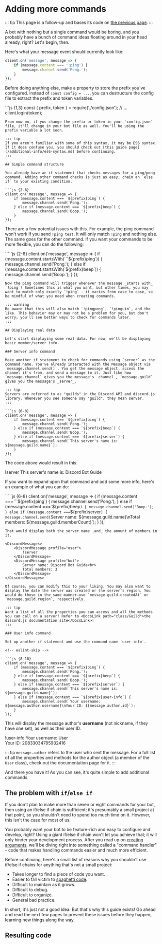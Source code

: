 # Adding more commands

::: tip This page is a follow-up and bases its code on [the previous page](https://github.com/zachjmurphy/guide/tree/9925b2dac70a223dd2dbb549ce57ddb5515bcbc0/creating-your-bot/configuration-files.md). :::

A bot with nothing but a single command would be boring, and you probably have a bunch of command ideas floating around in your head already, right? Let's begin, then.

Here's what your message event should currently look like:

```javascript
client.on('message', message => {
    if (message.content === '!ping') {
        message.channel.send('Pong.');
    }
});
```

Before doing anything else, make a property to store the prefix you've configured. Instead of `const config = ...`, you can destructure the config file to extract the prefix and token variables.

\`\`\`js {1,3} const { prefix, token } = require\('./config.json'\); // ... client.login\(token\);

```text
From now on, if you change the prefix or token in your `config.json` file, it'll change in your bot file as well. You'll be using the prefix variable a lot soon.

::: tip
If you aren't familiar with some of this syntax, it may be ES6 syntax. If it does confuse you, you should check out [this guide page](/additional-info/es6-syntax.md) before continuing.
:::

## Simple command structure

You already have an if statement that checks messages for a ping/pong command. Adding other command checks is just as easy; chain an `else if` to your existing condition.

```js {2-6}
client.on('message', message => {
    if (message.content === `${prefix}ping`) {
        message.channel.send('Pong.');
    } else if (message.content === `${prefix}beep`) {
        message.channel.send('Boop.');
    }
});
```

There are a few potential issues with this. For example, the ping command won't work if you send `!ping test`. It will only match `!ping` and nothing else. The same goes for the other command. If you want your commands to be more flexible, you can do the following:

`````js {2-6} client.on('message', message => { if (message.content.startsWith(```${prefix}ping`)) { message.channel.send('Pong.'); } else if (message.content.startsWith(`${prefix}beep\`\)\) { message.channel.send\('Boop.'\); } }\);

```text
Now the ping command will trigger whenever the message _starts with_ `!ping`! Sometimes this is what you want, but other times, you may want to match only exactly `!ping` - it varies from case to case, so be mindful of what you need when creating commands.

::: warning
Be aware that this will also match `!pingpong`, `!pinguin`, and the like. This behavior may or may not be a problem for you, but don't worry; you'll see better ways to check for commands later.
:::

## Displaying real data

Let's start displaying some real data. For now, we'll be displaying basic member/server info.

### Server info command

Make another if statement to check for commands using `server` as the command name. You've already interacted with the Message object via `message.channel.send()`. You get the message object, access the channel it's from, and send a message to it. Just like how `message.channel` gives you the message's _channel_, `message.guild` gives you the message's _server_.

::: tip
Servers are referred to as "guilds" in the Discord API and discord.js library. Whenever you see someone say "guild", they mean server.
:::

```js {6-8}
client.on('message', message => {
    if (message.content === `${prefix}ping`) {
        message.channel.send('Pong.');
    } else if (message.content === `${prefix}beep`) {
        message.channel.send('Boop.');
    } else if (message.content === `${prefix}server`) {
        message.channel.send(`This server's name is: ${message.guild.name}`);
    }
});
```

The code above would result in this:

 !server This server's name is: Discord Bot Guide

If you want to expand upon that command and add some more info, here's an example of what you can do:

`````js {6-8} client.on('message', message => { if (message.content ===```${prefix}ping`) { message.channel.send('Pong.'); } else if (message.content ===`${prefix}beep`) { message.channel.send('Boop.'); } else if (message.content ===`${prefix}server`) { message.channel.send(`Server name: ${message.guild.name}\nTotal members: ${message.guild.memberCount}\`\); } }\);

```text
That would display both the server name _and_ the amount of members in it.

<DiscordMessages>
    <DiscordMessage profile="user">
        !server
    </DiscordMessage>
    <DiscordMessage profile="bot">
        Server name: Discord Bot Guide<br>
        Total members: 3
    </DiscordMessage>
</DiscordMessages>

Of course, you can modify this to your liking. You may also want to display the date the server was created or the server's region. You would do those in the same manner–use `message.guild.createdAt` or `message.guild.region`, respectively.

::: tip
Want a list of all the properties you can access and all the methods you can call on a server? Refer to <DocsLink path="class/Guild">the discord.js documentation site</DocsLink>!
:::

### User info command

Set up another if statement and use the command name `user-info`.

<!-- eslint-skip -->

```js {8-10}
client.on('message', message => {
    if (message.content === `${prefix}ping`) {
        message.channel.send('Pong.');
    } else if (message.content === `${prefix}beep`) {
        message.channel.send('Boop.');
    } else if (message.content === `${prefix}server`) {
        message.channel.send(`This server's name is: ${message.guild.name}`);
    } else if (message.content === `${prefix}user-info`) {
        message.channel.send(`Your username: ${message.author.username}\nYour ID: ${message.author.id}`);
    }
});
```

This will display the message author's **username** \(not nickname, if they have one set\), as well as their user ID.

 !user-info Your username: User  
 Your ID: 20833034795932416

::: tip `message.author` refers to the user who sent the message. For a full list of all the properties and methods for the author object \(a member of the `User` class\), check out the documentation page for it. :::

And there you have it! As you can see, it's quite simple to add additional commands.

## The problem with `if`/`else if`

If you don't plan to make more than seven or eight commands for your bot, then using an if/else if chain is sufficient; it's presumably a small project at that point, so you shouldn't need to spend too much time on it. However, this isn't the case for most of us.

You probably want your bot to be feature-rich and easy to configure and develop, right? Using a giant if/else if chain won't let you achieve that; it will only hinder your development process. After you read up on [creating arguments](https://github.com/zachjmurphy/guide/tree/9925b2dac70a223dd2dbb549ce57ddb5515bcbc0/creating-your-bot/commands-with-user-input.md), we'll be diving right into something called a "command handler" - code that makes handling commands easier and much more efficient.

Before continuing, here's a small list of reasons why you shouldn't use if/else if chains for anything that's not a small project:

* Takes longer to find a piece of code you want.
* Easier to fall victim to [spaghetti code](https://en.wikipedia.org/wiki/Spaghetti_code).
* Difficult to maintain as it grows.
* Difficult to debug.
* Difficult to organize.
* General bad practice.

In short, it's just not a good idea. But that's why this guide exists! Go ahead and read the next few pages to prevent these issues before they happen, learning new things along the way.

## Resulting code

